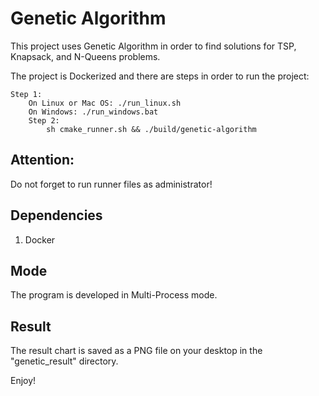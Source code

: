# Genetic Algorithm

This project uses Genetic Algorithm in order to find solutions for TSP, Knapsack, and N-Queens problems.

The project is Dockerized and there are steps in order to run the project:

	Step 1:
		On Linux or Mac OS: ./run_linux.sh
  		On Windows: ./run_windows.bat
    	Step 2:
     		sh cmake_runner.sh && ./build/genetic-algorithm

## Attention:
Do not forget to run runner files as administrator!

## Dependencies
1. Docker

## Mode
The program is developed in Multi-Process mode.

## Result
The result chart is saved as a PNG file on your desktop in the "genetic_result" directory.

Enjoy!
